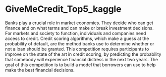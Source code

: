 # GiveMeCredit_Top5_kaggle
Banks play a crucial role in market economies. They decide who can get finance and on what terms and can make or break investment decisions. For markets and society to function, individuals and companies need access to credit.   Credit scoring algorithms, which make a guess at the probability of default, are the method banks use to determine whether or not a loan should be granted. This competition requires participants to improve on the state of the art in credit scoring, by predicting the probability that somebody will experience financial distress in the next two years.  The goal of this competition is to build a model that borrowers can use to help make the best financial decisions.
